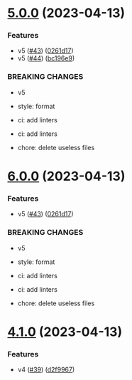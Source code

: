 # [5.0.0](https://github.com/donniean/configs/compare/v4.0.0...v5.0.0) (2023-04-13)


### Features

* v5 ([#43](https://github.com/donniean/configs/issues/43)) ([0261d17](https://github.com/donniean/configs/commit/0261d17a1b476c4ce02dfc3601f036d4eea3e603))
* v5 ([#44](https://github.com/donniean/configs/issues/44)) ([bc196e9](https://github.com/donniean/configs/commit/bc196e9295278c528c424c3841390dd983e184b0))


### BREAKING CHANGES

* v5

* style: format

* ci: add linters

* ci: add linters

* chore: delete useless files

# [6.0.0](https://github.com/donniean/configs/compare/v5.0.0...v6.0.0) (2023-04-13)


### Features

* v5 ([#43](https://github.com/donniean/configs/issues/43)) ([0261d17](https://github.com/donniean/configs/commit/0261d17a1b476c4ce02dfc3601f036d4eea3e603))


### BREAKING CHANGES

* v5

* style: format

* ci: add linters

* ci: add linters

* chore: delete useless files

# [4.1.0](https://github.com/donniean/configs/compare/v4.0.0...v4.1.0) (2023-04-13)

### Features

- v4 ([#39](https://github.com/donniean/configs/issues/39)) ([d2f9967](https://github.com/donniean/configs/commit/d2f9967e0a360a7f05e845dbc853ed390d1482a6))
